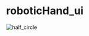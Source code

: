 # roboticHand_ui

![half_circle](https://github.com/cv-numpy/roboticHand_ui/assets/46214170/6af71a96-f6f8-4981-82e1-163ea19c3889)
